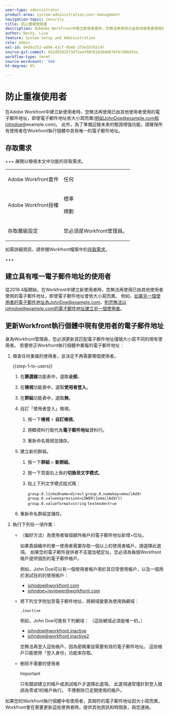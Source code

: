 ```yaml
---
user-type: administrator
product-area: system-administration;user-management
navigation-topic: security
title: 防止重複使用者
description: 在Adobe Workfront中建立新使用者時，您無法再使用已由其他使用者使用的電子郵件地址，即使電子郵件地址依大小寫而異(例如JohnDoe@example.com和johndoe@example.com)。 此外，為了準備迎接未來的驗證增強功能，請確保所有使用者在Workfront執行個體中具有唯一的電子郵件地址。
author: Becky, Lisa
feature: System Setup and Administration
role: Admin
exl-id: 84d9a752-e894-42cf-9b40-375e35f02c97
source-git-commit: 6b2d93d2573d72e4390761038d8078f47d96d55e
workflow-type: tm+mt
source-wordcount: '564'
ht-degree: 0%

---
```


# 防止重複使用者

在Adobe Workfront中建立新使用者時，您無法再使用已由其他使用者使用的電子郵件地址，即使電子郵件地址依大小寫而異(例如JohnDoe@example.com和johndoe@example.com)。 此外，為了準備迎接未來的驗證增強功能，請確保所有使用者在Workfront執行個體中具有唯一的電子郵件地址。

## 存取需求

+++ 展開以檢視本文中功能的存取需求。

<table style="table-layout:auto"> 
 <col> 
 <col> 
 <tbody> 
  <tr> 
   <td role="rowheader">Adobe Workfront套件</td> 
   <td><p>任何</p></td> 
  </tr> 
  <tr> 
   <td role="rowheader">Adobe Workfront授權</td> 
   <td><p>標準</p><p>規劃</p></td> 
  </tr> 
  <tr> 
   <td role="rowheader">存取層級設定</td> 
   <td> <p>您必須是Workfront管理員。</p> </p> </td> 
  </tr> 
 </tbody> 
</table>

如需詳細資訊，請參閱Workfront檔案中的[存取需求](/help/quicksilver/administration-and-setup/add-users/access-levels-and-object-permissions/access-level-requirements-in-documentation.md)。

+++

## 建立具有唯一電子郵件地址的使用者

從2019.4版開始，在Workfront中建立新使用者時，您無法再使用已由其他使用者使用的電子郵件地址，即使電子郵件地址會依大小寫而異。 例如，如果另一個使用者的電子郵件地址為JohnDoe@example.com，則您無法以johndoe@example.com的電子郵件地址建立另一個使用者。

## 更新Workfront執行個體中現有使用者的電子郵件地址

身為Workfront管理員，您必須更新其匹配電子郵件地址僅隨大小寫不同的現有使用者。
若要修正Workfront執行個體中重複的電子郵件地址：

1. 檢查任何重複的使用者，並決定不再需要哪個使用者。

   {{step-1-to-users}}

   1. 在&#x200B;**篩選器**&#x200B;功能表中，選取&#x200B;**全部**。

   1. 在&#x200B;**檢視**&#x200B;功能表中，選取&#x200B;**使用者登入**。

   1. 在&#x200B;**群組**&#x200B;功能表中，選取&#x200B;**無**。

   1. 自訂「使用者登入」檢視。

      1. 按一下&#x200B;**檢視** > **自訂檢視**。

      1. 將&#x200B;**ID**&#x200B;資料行取代為&#x200B;**電子郵件地址**&#x200B;資料行。

      1. 重新命名檢視並儲存。

   1. 建立新的群組。

      1. 按一下&#x200B;**群組** > **新群組**。

      1. 按一下頁面右上角的&#x200B;**切換至文字模式**。
      1. 貼上下列文字模式程式碼：

         `group.0.linkedname=direct`
         `group.0.namekey=emailAddr`
         `group.0.valueexpression=LOWER({emailAddr})`
         `group.0.valueformat=string`
         `textmode=true`

   1. 重新命名群組並儲存。

1. 執行下列任一項作業：

   * （偏好方法）為使用者每個額外帳戶的電子郵件地址新增+位址。

     如果貴組織中的單一使用者需要存取一個以上的使用者帳戶，請選擇此選項。 如果您的電子郵件提供者不支援加號定址，您必須為每個Workfront帳戶提供個別的電子郵件帳戶。

     例如，John Doe可以有一個使用者帳戶用於其日常使用帳戶，以及一個用於測試目的的使用帳戶：

      * johndoe@workfront.com
      * johndoe+reviewer@workfront.com

   * 將下列文字附加至電子郵件地址，將網域變更為使用偽網域：

     `.inactive`

     例如，John Doe可能有下列網域： （這些網域必須是唯一的。）

      * johndoe@workfront.inactive
      * johndoe@workfront.inactive2

     您無法再登入這些帳戶，因為密碼重設需要有效的電子郵件地址。 這些帳戶只能使用「登入身份」功能來存取。

   * 刪除不需要的使用者

     >[!IMPORTANT]
     >
     >只有錯誤建立的帳戶或測試帳戶才選擇此選項。 此選項通常僅針對登入錯誤為零或1的帳戶執行。 不應刪除已定期使用的帳戶。

如果您的Workfront執行個體中有使用者，其相符的電子郵件地址因大小寫而異，Workfront會在需要更新這些使用者時，提供其他資訊和時間表，與您連絡。
